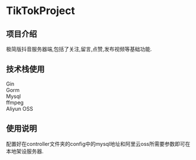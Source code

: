 # TikTokProject
项目介绍
---
极简版抖音服务器端,包括了关注,留言,点赞,发布视频等基础功能.

技术栈使用
---
Gin\
Gorm\
Mysql\
ffmpeg\
Aliyun OSS

使用说明
---
配置好在controller文件夹的config中的mysql地址和阿里云oss所需要参数即可在本地架设服务器.
